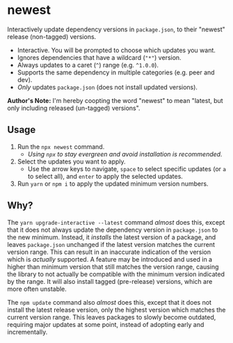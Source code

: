# newest

Interactively update dependency versions in `package.json`, to their "newest" release (non-tagged) versions.

- Interactive. You will be prompted to choose which updates you want.
- Ignores dependencies that have a wildcard (`"*"`) version.
- Always updates to a caret (`^`) range (e.g. `^1.0.0`).
- Supports the same dependency in multiple categories (e.g. peer and dev).
- _Only_ updates `package.json` (does not install updated versions).

**Author's Note:** I'm hereby coopting the word "newest" to mean "latest, but only including released (un-tagged) versions".

## Usage

1. Run the `npx newest` command.
   - _Using `npx` to stay evergreen and avoid installation is recommended._
2. Select the updates you want to apply.
   - Use the arrow keys to navigate, `space` to select specific updates (or `a` to select all), and `enter` to apply the selected updates.
3. Run `yarn` or `npm i` to apply the updated minimum version numbers.

## Why?

The `yarn upgrade-interactive --latest` command _almost_ does this, except that it does not always update the dependency version in `package.json` to the new minimum. Instead, it _installs_ the latest version of a package, and leaves `package.json` unchanged if the latest version matches the current version range. This can result in an inaccurate indication of the version which is _actually_ supported. A feature may be introduced and used in a higher than minimum version that still matches the version range, causing the library to not actually be compatible with the minimum version indicated by the range. It will also install tagged (pre-release) versions, which are more often unstable.

The `npm update` command also _almost_ does this, except that it does not install the latest release version, only the highest version which matches the current version range. This leaves packages to slowly become outdated, requiring major updates at some point, instead of adopting early and incrementally.
